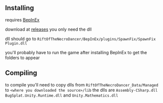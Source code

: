 ## Installing

requires [BepInEx](https://docs.bepinex.dev/articles/user_guide/installation/index.html)

download at [releases](https://github.com/KayDeeTee/RotNSpawnFixer/releases/tag/v1.0.0) you only need the dll

dll should go to `RiftOfTheNecroDancer/BepInEx/plugins/SpawnFix/SpawnFix Plugin.dll`

you'll probably have to run the game after installing BepInEx to get the folders to appear

## Compiling
to compile you'll need to copy dlls from `RiftOfTheNecroDancer_Data/Managed` to `<where you downloaded the source>/lib` the dlls are `Assembly-CSharp.dll` `BugSplat.Unity.Runtime.dll` and `Unity.Mathematics.dll`
